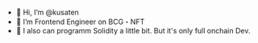 - 👋 Hi, I’m @kusaten
- 👀 I’m Frontend Engineer on BCG・NFT
- 🐶 I also can programm Solidity a little bit. But it's only full onchain Dev.
